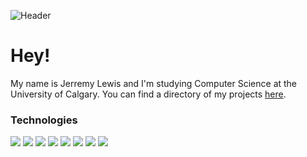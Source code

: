 ![Header](https://user-images.githubusercontent.com/57540711/95689556-c5861780-0bce-11eb-8d95-73b9ae9b7b69.png)

# Hey!
My name is Jerremy Lewis and I'm studying Computer Science at the University of Calgary. You can find a directory of my projects [here](jerrlewis.me).
### Technologies
   ![](https://img.shields.io/badge/Code-Python-informational?style=flat-square&logo=python&logoColor=white&color=0097c7)	   ![](https://img.shields.io/badge/Code-Javascript-informational?style=flat-square&logo=javascript&logoColor=white&color=0097c7) ![](https://img.shields.io/badge/Code-C-informational?style=flat-square&logo=c&logoColor=white&color=0097c7) ![](https://img.shields.io/badge/Tools-Flutter-informational?style=flat-square&logo=flutter&logoColor=white&color=0097c7) ![](https://img.shields.io/badge/Tools-ReactJS-informational?style=flat-square&logo=react&logoColor=white&color=0097c7) ![](https://img.shields.io/badge/Shell-Bash-informational?style=flat-square&logo=gnu-bash&logoColor=white&color=0097c7) ![](https://img.shields.io/badge/OS-Linux-informational?style=flat-square&logo=linux&logoColor=white&color=0097c7) ![](https://img.shields.io/badge/Cloud-Firebase-informational?style=flat-square&logo=firebase&logoColor=white&color=0097c7) 
